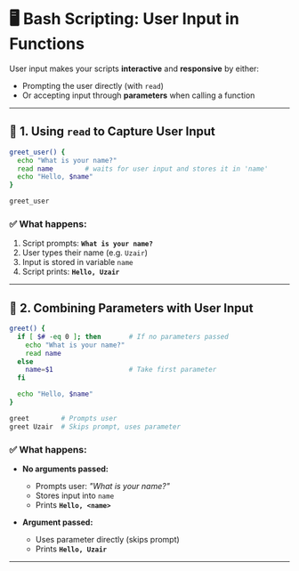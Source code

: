 # 🖥️ Bash Scripting: User Input in Functions

User input makes your scripts **interactive** and **responsive** by either:

* Prompting the user directly (with `read`)
* Or accepting input through **parameters** when calling a function

---

## 🔹 1. Using `read` to Capture User Input

```bash
greet_user() {
  echo "What is your name?"
  read name        # waits for user input and stores it in 'name'
  echo "Hello, $name"
}

greet_user
```

### ✅ What happens:

1. Script prompts: **`What is your name?`**
2. User types their name (e.g. `Uzair`)
3. Input is stored in variable `name`
4. Script prints: **`Hello, Uzair`**

---

## 🔹 2. Combining Parameters with User Input

```bash
greet() {
  if [ $# -eq 0 ]; then       # If no parameters passed
    echo "What is your name?"
    read name
  else
    name=$1                   # Take first parameter
  fi

  echo "Hello, $name"
}

greet        # Prompts user
greet Uzair  # Skips prompt, uses parameter
```

### ✅ What happens:

* **No arguments passed:**

  * Prompts user: *"What is your name?"*
  * Stores input into `name`
  * Prints **`Hello, <name>`**
* **Argument passed:**

  * Uses parameter directly (skips prompt)
  * Prints **`Hello, Uzair`**

---


